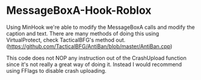 # MessageBoxA-Hook-Roblox
Using MinHook we're able to modify the MessageBoxA calls and modify the caption and text.
There are many methods of doing this using VirtualProtect, check TacticalBFG's method out. (https://github.com/TacticalBFG/AntiBan/blob/master/AntiBan.cpp)

This code does not NOP any instruction out of the CrashUpload function since it's not really a great way of doing it.
Instead I would recommend using FFlags to disable crash uploading.
